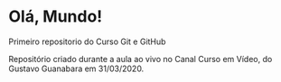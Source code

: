 # Olá, Mundo!
 Primeiro repositorio do Curso Git e GitHub

 Repositório criado durante a aula ao vivo no Canal Curso em Vídeo, do Gustavo Guanabara em 31/03/2020.
 

